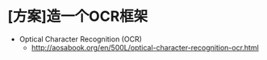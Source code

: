 # [方案]造一个OCR框架

- Optical Character Recognition (OCR)
  - http://aosabook.org/en/500L/optical-character-recognition-ocr.html